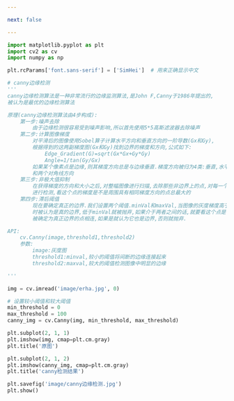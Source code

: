 ```yaml
---

next: false

---
```




<BlogInfo id="1027" title="32.canny边缘检测" author="白日梦想猿" pv=0 read_times=0 pre_cost_time="1分6秒" category="图像处理" tag_list="['图像处理']" create_time="2021.08.14 09:44:40" update_time="2021.08.14 16:20:21" />

```python
import matplotlib.pyplot as plt
import cv2 as cv
import numpy as np

plt.rcParams['font.sans-serif'] = ['SimHei']  # 用来正确显示中文

# canny边缘检测
'''
canny边缘检测算法是一种非常流行的边缘监测算法,是John F,Canny于1986年提出的,
被认为是最优的边缘检测算法

原理(canny边缘检测算法由4步构成):
    第一步:噪声去除
        由于边缘检测很容易受到噪声影响,所以首先使用5*5高斯滤波器去除噪声
    第二步:计算图像梯度
        对平滑后的图像使用Sobel算子计算水平方向和垂直方向的一阶导数(Gx和Gy),
        根据得到的这两副梯度图(Gx和Gy)找到边界的梯度和方向,公式如下:
            Edge_Gradient(G)=sqrt(Gx*Gx+Gy*Gy)
            Angle=1/tan(Gy/Gx)
        如果某个像素点是边缘,则其梯度方向总是与边缘垂直.梯度方向被归为4类:垂直,水平,
        和两个对角线方向
    第三步:非极大值抑制
        在获得梯度的方向和大小之后,对整幅图像进行扫描,去除那些非边界上的点,对每一个像素
        进行检测,看这个点的梯度是不是周围具有相同梯度方向的点总最大的
    第四步:滞后阈值
        现在要确定真正的边界.我们设置两个阈值.minVal和maxVal,当图像的灰度梯度高于maxVal
        时被认为是真的边界,低于minVal就被抛弃,如果介于两者之间的话,就要看这个点是否与某个
        被确定为真正边界的点相连,如果是就认为它也是边界,否则就抛弃.

API:
    cv.Canny(image,threshold1,threshold2)
    参数:
        image:灰度图
        threshold1:minval,较小的阈值将间断的边缘连接起来
        threshold2:maxval,较大的阈值检测图像中明显的边缘

'''

img = cv.imread('image/erha.jpg', 0)

# 设置较小阈值和较大阈值
min_threshold = 0
max_threshold = 100
canny_img = cv.Canny(img, min_threshold, max_threshold)

plt.subplot(2, 1, 1)
plt.imshow(img, cmap=plt.cm.gray)
plt.title('原图')

plt.subplot(2, 1, 2)
plt.imshow(canny_img, cmap=plt.cm.gray)
plt.title('canny检测结果')

plt.savefig('image/canny边缘检测.jpg')
plt.show()

```



<ActionBox />
